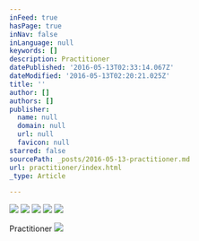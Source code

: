 ```yaml
---
inFeed: true
hasPage: true
inNav: false
inLanguage: null
keywords: []
description: Practitioner
datePublished: '2016-05-13T02:33:14.067Z'
dateModified: '2016-05-13T02:20:21.025Z'
title: ''
author: []
authors: []
publisher:
  name: null
  domain: null
  url: null
  favicon: null
starred: false
sourcePath: _posts/2016-05-13-practitioner.md
url: practitioner/index.html
_type: Article

---
```

![](https://the-grid-user-content.s3-us-west-2.amazonaws.com/5ee9d278-3ea4-4fee-ad40-7b2c719009c7.jpg)
![](https://the-grid-user-content.s3-us-west-2.amazonaws.com/b39ed723-aa24-4795-8195-1af6ab063be5.jpg)
![](https://the-grid-user-content.s3-us-west-2.amazonaws.com/ca56f99a-3f41-4dae-878c-6251c289bdc8.jpg)
![](https://the-grid-user-content.s3-us-west-2.amazonaws.com/6b4b18dc-8cdb-44b8-83e7-8cd4cc0818b6.jpg)
![](https://the-grid-user-content.s3-us-west-2.amazonaws.com/c2e3c1de-7ace-418d-b8a3-1b0d5c430315.jpg)

Practitioner
![](https://the-grid-user-content.s3-us-west-2.amazonaws.com/1ab2bff2-dde3-4b9c-a61e-3a673a061008.jpg)